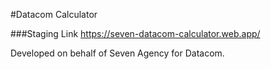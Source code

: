#Datacom Calculator

###Staging Link
https://seven-datacom-calculator.web.app/

Developed on behalf of Seven Agency for Datacom.
